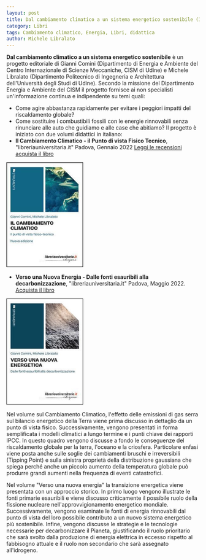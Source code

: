 ```yaml
---
layout: post
title: Dal cambiamento climatico a un sistema energetico sostenibile (IT)
category: Libri
tags: Cambiamento climatico, Energia, Libri, didattica
author: Michele Libralato
---
```

**Dal cambiamento climatico a un sistema energetico sostenibile** è un progetto editoriale di Gianni Comini (Dipartimento di Energia e Ambiente del Centro Internazionale di Scienze Meccaniche, CISM di Udine) e Michele Libralato (Dipartimento Politecnico di Ingegneria e Architettura dell'Università degli Studi di Udine).
Secondo la missione del Dipartimento Energia e Ambiente del CISM il progetto fornisce ai non specialisti un'informazione continua e indipendente su temi quali:
* Come agire abbastanza rapidamente per evitare i peggiori impatti del riscaldamento globale?
* Come sostituire i combustibili fossili con le energie rinnovabili senza rinunciare alle auto che guidiamo e alle case che abitiamo?
Il progetto è iniziato con due volumi didattici in italiano:
* **Il Cambiamento Climatico - il Punto di vista Fisico Tecnico**, "libreriauniversitaria.it" Padova, Gennaio 2022
[Leggi le recensioni](https://michele-libralato.github.io/libri/Cambiamento-climatico-il-punto-di-vista-fisico-tecnico/) 
[acquista il libro](https://www.libreriauniversitaria.it/cambiamento-climatico-comini-gianni-libreriauniversitaria/libro/9788833594392)

<img src="https://raw.githubusercontent.com/michele-libralato/michele-libralato.github.io/master/images/cc.jpg" alt="Copertina Cambiamento climatico il punto di vista fisico tecnico" title="Copertina" width=200px>


* **Verso una Nuova Energia -  Dalle fonti esauribili alla decarbonizzazione**, "libreriauniversitaria.it" Padova, Maggio 2022. 
[Acquista il libro](https://www.libreriauniversitaria.it/verso-nuova-energetica-fonti-esauribili/libro/9788833594750)

<img src="https://raw.githubusercontent.com/michele-libralato/michele-libralato.github.io/master/images/ne.jpg" alt="Verso una nuova energetica. Dalle fonti esauribili alla decarbonizzazione" title="Copertina" width=200px>

Nel volume sul Cambiamento Climatico, l'effetto delle emissioni di gas serra sul bilancio energetico della Terra viene prima discusso in dettaglio da un punto di vista fisico. Successivamente, vengono presentati in forma semplificata i modelli climatici a lungo termine e i punti chiave dei rapporti IPCC. In questo quadro vengono discusse a fondo le conseguenze del riscaldamento globale per la terra, l'oceano e la criosfera. Particolare enfasi viene posta anche sulle soglie dei cambiamenti bruschi e irreversibili (Tipping Point) e sulla sinistra proprietà della distribuzione gaussiana che spiega perché anche un piccolo aumento della temperatura globale può produrre grandi aumenti nella frequenza di eventi catastrofici. 

Nel volume "Verso una nuova energia" la transizione energetica viene presentata con un approccio storico. In primo luogo vengono illustrate le fonti primarie esauribili e viene discusso criticamente il possibile ruolo della fissione nucleare nell'approvvigionamento energetico mondiale. Successivamente, vengono esaminate le fonti di energia rinnovabili dal punto di vista del loro possibile contributo a un nuovo sistema energetico più sostenibile. Infine, vengono discusse le strategie e le tecnologie necessarie per decarbonizzare il Pianeta, giustificando il ruolo prioritario che sarà svolto dalla produzione di energia elettrica in eccesso rispetto al fabbisogno attuale e il ruolo non secondario che sarà assegnato all'idrogeno.
